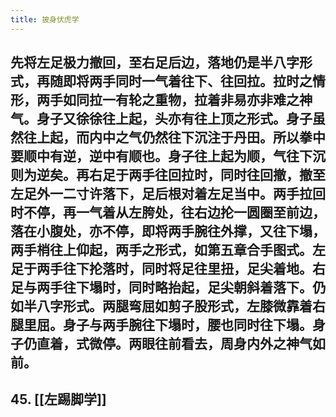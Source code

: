 ```yaml
---
title: 披身伏虎学
---
```


## 先将左足极力撤回，至右足后边，落地仍是半八字形式，再随即将两手同时一气着往下、往回拉。拉时之情形，两手如同拉一有轮之重物，拉着非易亦非难之神气。身子又徐徐往上起，头亦有往上顶之形式。身子虽然往上起，而内中之气仍然往下沉注于丹田。所以拳中要顺中有逆，逆中有顺也。身子往上起为顺，气往下沉则为逆矣。再右足于两手往回拉时，同时往回撤，撤至左足外一二寸许落下，足后根对着左足当中。两手拉回时不停，再一气着从左胯处，往右边抡一圆圈至前边，落在小腹处，亦不停，即将两手腕往外撑，又往下塌，两手梢往上仰起，两手之形式，如第五章合手图式。左足于两手往下抡落时，同时将足往里扭，足尖着地。右足与两手往下塌时，同时略抬起，足尖朝斜着落下。仍如半八字形式。两腿弯屈如剪子股形式，左膝微靠着右腿里屈。身子与两手腕往下塌时，腰也同时往下塌。身子仍直着，式微停。两眼往前看去，周身内外之神气如前。
## 45. [[左踢脚学]]
##
